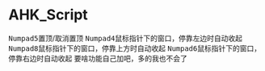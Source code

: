 # AHK_Script
<kbd>Numpad5</kbd>置顶/取消置顶
<kbd>Numpad4</kbd>鼠标指针下的窗口，停靠左边时自动收起
<kbd>Numpad8</kbd>鼠标指针下的窗口，停靠上方时自动收起
<kbd>Numpad6</kbd>鼠标指针下的窗口，停靠右边时自动收起
要啥功能自己加吧，多的我也不会了
